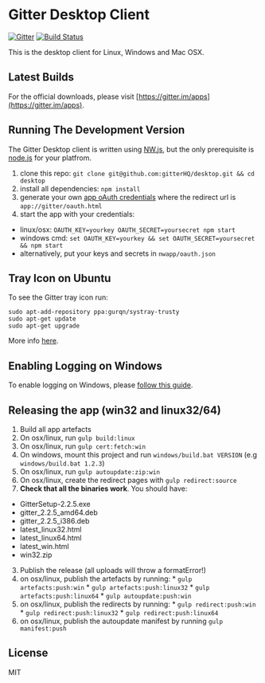 Gitter Desktop Client
=====================

[![Gitter](https://badges.gitter.im/Join%20Chat.svg)](https://gitter.im/gitterHQ/desktop?utm_source=badge&utm_medium=badge&utm_campaign=pr-badge&utm_content=badge)
[![Build Status](https://travis-ci.org/gitterHQ/desktop.svg?branch=master)](https://travis-ci.org/gitterHQ/desktop)

This is the desktop client for Linux, Windows and Mac OSX.

Latest Builds
-------------

For the official downloads, please visit [https://gitter.im/apps](https://gitter.im/apps).

Running The Development Version
-------------------------------

The Gitter Desktop client is written using [NW.js](http://nwjs.io/), but the only prerequisite is [node.js](http://nodejs.org/download) for your platfrom.

1. clone this repo: `git clone git@github.com:gitterHQ/desktop.git && cd desktop`
2. install all dependencies: `npm install`
3. generate your own [app oAuth credentials](https://developer.gitter.im/apps) where the redirect url is `app://gitter/oauth.html`
4. start the app with your credentials:
  * linux/osx: `OAUTH_KEY=yourkey OAUTH_SECRET=yoursecret npm start`
  * windows cmd: `set OAUTH_KEY=yourkey && set OAUTH_SECRET=yoursecret && npm start`
  * alternatively, put your keys and secrets in `nwapp/oauth.json`

Tray Icon on Ubuntu
-------------------
To see the Gitter tray icon run:

```
sudo apt-add-repository ppa:gurqn/systray-trusty
sudo apt-get update
sudo apt-get upgrade
```

More info [here](http://ubuntuforums.org/showthread.php?t=2217458).

Enabling Logging on Windows
---------------------------
To enable logging on Windows, please [follow this guide](https://gist.github.com/trevorah/bfeb4ad69e4633dc76c5).

Releasing the app (win32 and linux32/64)
----------------------------------------
1. Build all app artefacts
  1. On osx/linux, run `gulp build:linux`
  2. On osx/linux, run `gulp cert:fetch:win`
  3. On windows, mount this project and run `windows/build.bat VERSION` (e.g `windows/build.bat 1.2.3`)
  4. On osx/linux, run `gulp autoupdate:zip:win`
  5. On osx/linux, create the redirect pages with `gulp redirect:source`
2. **Check that all the binaries work**. You should have:
  * GitterSetup-2.2.5.exe
  * gitter_2.2.5_amd64.deb
  * gitter_2.2.5_i386.deb
  * latest_linux32.html
  * latest_linux64.html
  * latest_win.html
  * win32.zip
3. Publish the release (all uploads will throw a formatError!)
  1. on osx/linux, publish the artefacts by running:
    * `gulp artefacts:push:win`
    * `gulp artefacts:push:linux32`
    * `gulp artefacts:push:linux64`
    * `gulp autoupdate:push:win`
  2. on osx/linux, publish the redirects by running:
    * `gulp redirect:push:win`
    * `gulp redirect:push:linux32`
    * `gulp redirect:push:linux64`
  3. on osx/linux, publish the autoupdate manifest by running `gulp manifest:push`

License
-------

MIT

